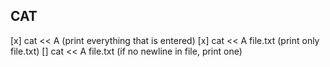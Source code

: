 ## CAT

[x] cat << A (print everything that is entered)
[x] cat << A file.txt (print only file.txt)
[] cat << A file.txt (if no newline in file, print one)
